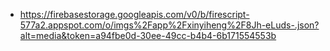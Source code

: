 - https://firebasestorage.googleapis.com/v0/b/firescript-577a2.appspot.com/o/imgs%2Fapp%2Fxinyiheng%2F8Jh-eLuds-.json?alt=media&token=a94fbe0d-30ee-49cc-b4b4-6b171554553b
